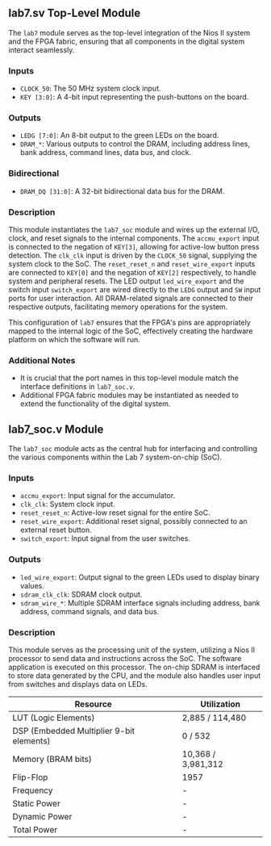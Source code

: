 ## lab7.sv Top-Level Module

The `lab7` module serves as the top-level integration of the Nios II system and the FPGA fabric, ensuring that all components in the digital system interact seamlessly.

### Inputs
- `CLOCK_50`: The 50 MHz system clock input.
- `KEY [3:0]`: A 4-bit input representing the push-buttons on the board.

### Outputs
- `LEDG [7:0]`: An 8-bit output to the green LEDs on the board.
- `DRAM_*`: Various outputs to control the DRAM, including address lines, bank address, command lines, data bus, and clock.

### Bidirectional
- `DRAM_DQ [31:0]`: A 32-bit bidirectional data bus for the DRAM.

### Description
This module instantiates the `lab7_soc` module and wires up the external I/O, clock, and reset signals to the internal components. The `accmu_export` input is connected to the negation of `KEY[3]`, allowing for active-low button press detection. The `clk_clk` input is driven by the `CLOCK_50` signal, supplying the system clock to the SoC. The `reset_reset_n` and `reset_wire_export` inputs are connected to `KEY[0]` and the negation of `KEY[2]` respectively, to handle system and peripheral resets. The LED output `led_wire_export` and the switch input `switch_export` are wired directly to the `LEDG` output and `SW` input ports for user interaction. All DRAM-related signals are connected to their respective outputs, facilitating memory operations for the system.

This configuration of `lab7` ensures that the FPGA's pins are appropriately mapped to the internal logic of the SoC, effectively creating the hardware platform on which the software will run.

### Additional Notes
- It is crucial that the port names in this top-level module match the interface definitions in `lab7_soc.v`.
- Additional FPGA fabric modules may be instantiated as needed to extend the functionality of the digital system.





## lab7_soc.v Module

The `lab7_soc` module acts as the central hub for interfacing and controlling the various components within the Lab 7 system-on-chip (SoC). 

### Inputs
- `accmu_export`: Input signal for the accumulator.
- `clk_clk`: System clock input.
- `reset_reset_n`: Active-low reset signal for the entire SoC.
- `reset_wire_export`: Additional reset signal, possibly connected to an external reset button.
- `switch_export`: Input signal from the user switches.

### Outputs
- `led_wire_export`: Output signal to the green LEDs used to display binary values.
- `sdram_clk_clk`: SDRAM clock output.
- `sdram_wire_*`: Multiple SDRAM interface signals including address, bank address, command signals, and data bus.

### Description
This module serves as the processing unit of the system, utilizing a Nios II processor to send data and instructions across the SoC. The software application is executed on this processor. The on-chip SDRAM is interfaced to store data generated by the CPU, and the module also handles user input from switches and displays data on LEDs.





| Resource                                 | Utilization        |
| ---------------------------------------- | ------------------ |
| LUT (Logic Elements)                     | 2,885 / 114,480    |
| DSP (Embedded Multiplier 9-bit elements) | 0 / 532            |
| Memory (BRAM bits)                       | 10,368 / 3,981,312 |
| Flip-Flop                                | 1957               |
| Frequency                                | -                  |
| Static Power                             | -                  |
| Dynamic Power                            | -                  |
| Total Power                              | -                  |